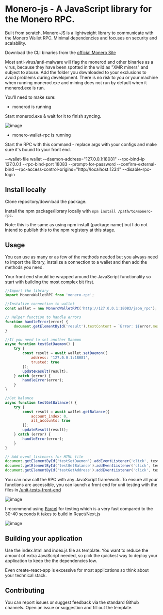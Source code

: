 # Monero-js - A JavaScript library for the Monero RPC.

Built from scratch, Monero-JS is a lightweight library to communicate with the Monero Wallet RPC. Minimal dependencies and focuses on security and scalability.

Download the CLI binaries from the [official Monero Site](https://www.getmonero.org/downloads/#cli)

Most anti-virus/anti-malware will flag the monerod and other binaries as a virus, because they have been spotted in the wild as "XMR miners" and subject to abuse. Add the folder you downloaded to your exclusions to avoid problems during development. There is no risk to you or your machine when running monerod.exe and mining does not run by default when it monerod.exe is run.

You'll need to make sure:

- monerod is running

Start monerod.exe & wait for it to finish syncing.

![image](https://github.com/user-attachments/assets/2840a9d9-efe4-43e4-a7d7-d63829c41df9)

- monero-wallet-rpc is running

Start the RPC with this command - replace args with your configs and make sure it's bound to your front end.

--wallet-file wallet --daemon-address="127.0.0.1:18081" --rpc-bind-ip 127.0.0.1 --rpc-bind-port 18083 --prompt-for-password --confirm-external-bind --rpc-access-control-origins="http://localhost:1234" --disable-rpc-login

## Install locally

Clone repository/download the package.

Install the npm package/library locally with ```npm install /path/to/monero-rpc.```

Note: this is the same as using npm install {package name} but I do not intend to publish this to the npm registery at this stage.

## Usage

You can use as many or as few of the methods needed but you always need to import the library, instalize a connection to a wallet and then add the methods you need.

Your front end should be wrapped around the JavaScript functionality so start with building the most complex bit first.

```javascript
//Import the library
import MoneroWalletRPC from 'monero-rpc';

//Instalize connection to wallet
const wallet = new MoneroWalletRPC('http://127.0.0.1:18083/json_rpc');

// Helper function to handle errors
function handleError(error) {
    document.getElementById('result').textContent = `Error: ${error.message}`;
}

//If you need to set another Daemon
async function testSetDaemon() {
    try {
        const result = await wallet.setDaemon({
            address: '127.0.0.1:18081',
            trusted: true
        });
        updateResult(result);
    } catch (error) {
        handleError(error);
    }
}

//Get balance
async function testGetBalance() {
    try {
        const result = await wallet.getBalance({
            account_index: 0,
            all_accounts: true
        });
        updateResult(result);
    } catch (error) {
        handleError(error);
    }
}

// Add event listeners for HTML file
document.getElementById('testSetDaemon').addEventListener('click', testSetDaemon);
document.getElementById('testGetBalance').addEventListener('click', testGetBalance);
document.getElementById('testGetAddress').addEventListener('click', testGetAddress);
```

You can now call the RPC with any JavaScript framework. To ensure all your functions are accessible, you can launch a front end for unit testing with the files in [/unit-tests-front-end](https://github.com/Veeeetzzzz/monero-js/tree/main/unit-tests-front-end)

![image](https://github.com/user-attachments/assets/a4b72843-9f51-4a1e-a50e-77e983d9364e)

I recommend using [Parcel](https://www.npmjs.com/package/parcel) for testing which is a very fast compared to the 30-40 seconds it takes to build in React/Next.js

![image](https://github.com/user-attachments/assets/9799fea8-ce88-4ea0-b81f-37e27321663f)

## Building your application 

Use the index.html and index.js file as template. You want to reduce the amount of extra JavaScript needed, so pick the quickest way to deploy your application to keep the the dependencies low. 

Even create-react-app is excessive for most applications so think about your technical stack.

## Contributing

You can report issues or suggest feedback via the standard Github channels. Open an issue or suggestion and fill out the template.
